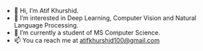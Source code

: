 - 👋 Hi, I’m Atif Khurshid.
- 👀 I’m interested in Deep Learning, Computer Vision and Natural Language Processing.
- 🌱 I’m currently a student of MS Computer Science.
- 📫 You ca reach me at atifkhurshid100@gmail.com

<!---
atifkhurshid100/atifkhurshid100 is a ✨ special ✨ repository because its `README.md` (this file) appears on your GitHub profile.
You can click the Preview link to take a look at your changes.
--->

